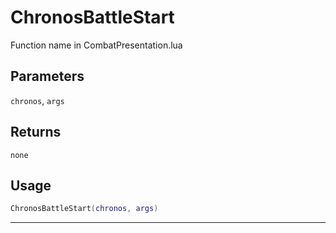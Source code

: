 # ChronosBattleStart
Function name in CombatPresentation.lua
## Parameters
`chronos`, `args`
## Returns
`none`
## Usage
```lua
ChronosBattleStart(chronos, args)
```
---
